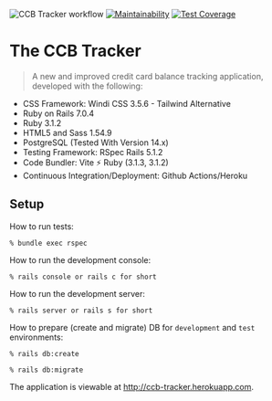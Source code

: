 ![CCB Tracker workflow](https://github.com/tflem/ccb_tracker/actions/workflows/ccbtracker.yml/badge.svg)
[![Maintainability](https://api.codeclimate.com/v1/badges/e4c19498a08452767121/maintainability)](https://codeclimate.com/github/tflem/ccb_tracker/maintainability)
[![Test Coverage](https://api.codeclimate.com/v1/badges/e4c19498a08452767121/test_coverage)](https://codeclimate.com/github/tflem/ccb_tracker/test_coverage)

# The CCB Tracker

> A new and improved credit card balance tracking application, developed with the following:

- CSS Framework: Windi CSS 3.5.6 - Tailwind Alternative
- Ruby on Rails 7.0.4
- Ruby 3.1.2
- HTML5 and Sass 1.54.9
- PostgreSQL (Tested With Version 14.x)
- Testing Framework: RSpec Rails 5.1.2
- Code Bundler: Vite ⚡️ Ruby (3.1.3, 3.1.2)
- Continuous Integration/Deployment: Github Actions/Heroku

## Setup

How to run tests:

```
% bundle exec rspec
```

How to run the development console:

```
% rails console or rails c for short
```

How to run the development server:

```
% rails server or rails s for short
```

How to prepare (create and migrate) DB for `development` and `test` environments:

```
% rails db:create

% rails db:migrate
```

The application is viewable at http://ccb-tracker.herokuapp.com.
